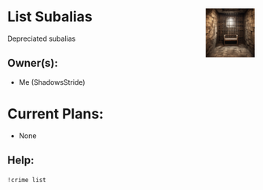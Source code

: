 <h1>List Subalias<img align="right" src="image.png" width="100px"></h1>
Depreciated subalias

## Owner(s):
- Me (ShadowsStride)

# Current Plans:
- None

## Help:
`!crime list`